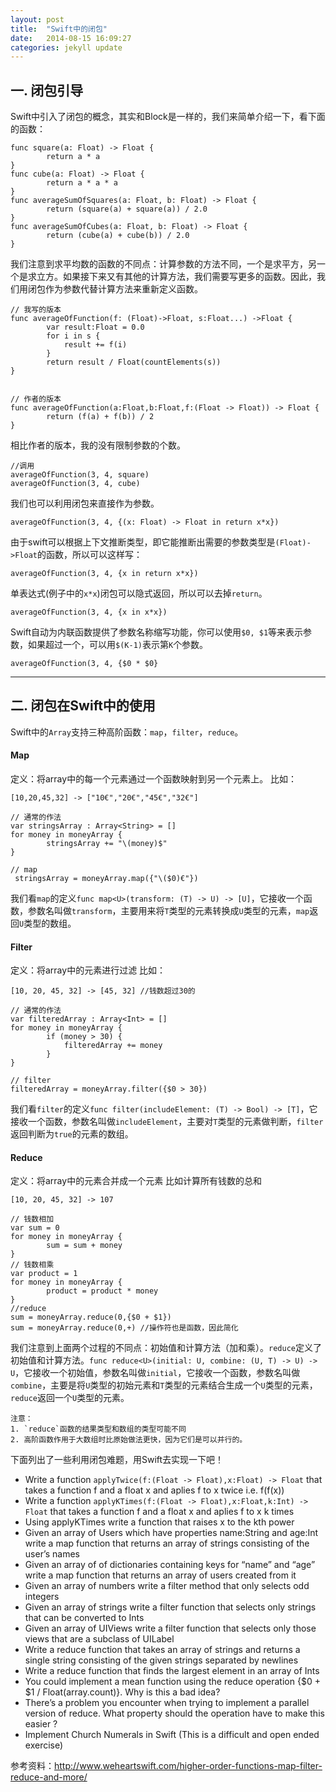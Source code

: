 ```yaml
---
layout: post
title:  "Swift中的闭包"
date:   2014-08-15 16:09:27
categories: jekyll update
---
```


## 一. 闭包引导

Swift中引入了闭包的概念，其实和Block是一样的，我们来简单介绍一下，看下面的函数：

```
func square(a: Float) -> Float {
	    return a * a
}
func cube(a: Float) -> Float {
	    return a * a * a
}
func averageSumOfSquares(a: Float, b: Float) -> Float {
	    return (square(a) + square(a)) / 2.0
}
func averageSumOfCubes(a: Float, b: Float) -> Float {
	    return (cube(a) + cube(b)) / 2.0
}
```

我们注意到求平均数的函数的不同点：计算参数的方法不同，一个是求平方，另一个是求立方。如果接下来又有其他的计算方法，我们需要写更多的函数。因此，我们用闭包作为参数代替计算方法来重新定义函数。

```
// 我写的版本
func averageOfFunction(f: (Float)->Float, s:Float...) ->Float {
	    var result:Float = 0.0
		for i in s {
			result += f(i)
		}
		return result / Float(countElements(s))
}


// 作者的版本
func averageOfFunction(a:Float,b:Float,f:(Float -> Float)) -> Float {
	    return (f(a) + f(b)) / 2
}
```

相比作者的版本，我的没有限制参数的个数。

```
//调用
averageOfFunction(3, 4, square)
averageOfFunction(3, 4, cube)
```

我们也可以利用闭包来直接作为参数。

```
averageOfFunction(3, 4, {(x: Float) -> Float in return x*x})
```

由于swift可以根据上下文推断类型，即它能推断出需要的参数类型是`(Float)->Float`的函数，所以可以这样写：

```
averageOfFunction(3, 4, {x in return x*x})
```

单表达式(例子中的`x*x`)闭包可以隐式返回，所以可以去掉`return`。

```
averageOfFunction(3, 4, {x in x*x})
```

Swift自动为内联函数提供了参数名称缩写功能，你可以使用`$0, $1`等来表示参数，如果超过一个，可以用`$(K-1)`表示第`K`个参数。

```
averageOfFunction(3, 4, {$0 * $0}
```
---

## 二. 闭包在Swift中的使用

Swift中的`Array`支持三种高阶函数：`map`，`filter`，`reduce`。

#### Map

定义：将array中的每一个元素通过一个函数映射到另一个元素上。
比如：

```
[10,20,45,32] -> ["10€","20€","45€","32€"]

// 通常的作法
var stringsArray : Array<String> = [] 
for money in moneyArray {
	    stringsArray += "\(money)$"
}

// map
 stringsArray = moneyArray.map({"\($0)€"})
 ```

 我们看`map`的定义`func map<U>(transform: (T) -> U) -> [U]`，它接收一个函数，参数名叫做`transform`，主要用来将`T`类型的元素转换成`U`类型的元素，`map`返回`U`类型的数组。

#### Filter

定义：将array中的元素进行过滤
比如：

```
[10, 20, 45, 32] -> [45, 32] //钱数超过30的

// 通常的作法
var filteredArray : Array<Int> = [] 
for money in moneyArray {
	    if (money > 30) {
			filteredArray += money
		}
}

// filter
filteredArray = moneyArray.filter({$0 > 30})
```

我们看`filter`的定义`func filter(includeElement: (T) -> Bool) -> [T]`，它接收一个函数，参数名叫做`includeElement`，主要对`T`类型的元素做判断，`filter`返回判断为`true`的元素的数组。

#### Reduce

定义：将array中的元素合并成一个元素
比如计算所有钱数的总和

```
[10, 20, 45, 32] -> 107

// 钱数相加
var sum = 0
for money in moneyArray {
	    sum = sum + money
}
// 钱数相乘
var product = 1
for money in moneyArray {
	    product = product * money
}
//reduce
sum = moneyArray.reduce(0,{$0 + $1})
sum = moneyArray.reduce(0,+) //操作符也是函数，因此简化
```

我们注意到上面两个过程的不同点：初始值和计算方法（加和乘）。`reduce`定义了初始值和计算方法。`func reduce<U>(initial: U, combine: (U, T) -> U) -> U`，它接收一个初始值，参数名叫做`initial`，它接收一个函数，参数名叫做`combine`，主要是将`U`类型的初始元素和`T`类型的元素结合生成一个`U`类型的元素，`reduce`返回一个`U`类型的元素。

```
注意：
1. `reduce`函数的结果类型和数组的类型可能不同 
2. 高阶函数作用于大数组时比原始做法更快，因为它们是可以并行的。
```

下面列出了一些利用闭包难题，用Swift去实现一下吧！

- Write a function `applyTwice(f:(Float -> Float),x:Float) -> Float` that takes a function f and a float x and aplies f to x twice i.e. f(f(x))
- Write a function `applyKTimes(f:(Float -> Float),x:Float,k:Int) -> Float` that takes a function f and a float x and aplies f to x k times
- Using applyKTimes write a function that raises x to the kth power
- Given an array of Users which have properties name:String and age:Int write a map function that returns an array of strings consisting of the user’s names
- Given an array of of dictionaries containing keys for “name” and “age” write a map function that returns an array of users created from it
- Given an array of numbers write a filter method that only selects odd integers
- Given an array of strings write a filter function that selects only strings that can be converted to Ints
- Given an array of UIViews write a filter function that selects only those views that are a subclass of UILabel
- Write a reduce function that takes an array of strings and returns a single string consisting of the given strings separated by newlines
- Write a reduce function that finds the largest element in an array of Ints
- You could implement a mean function using the reduce operation {$0 + $1 / Float(array.count)}. Why is this a bad idea?
- There’s a problem you encounter when trying to implement a parallel version of reduce. What property should the operation have to make this easier ?
- Implement Church Numerals in Swift (This is a difficult and open ended exercise)

参考资料：http://www.weheartswift.com/higher-order-functions-map-filter-reduce-and-more/
